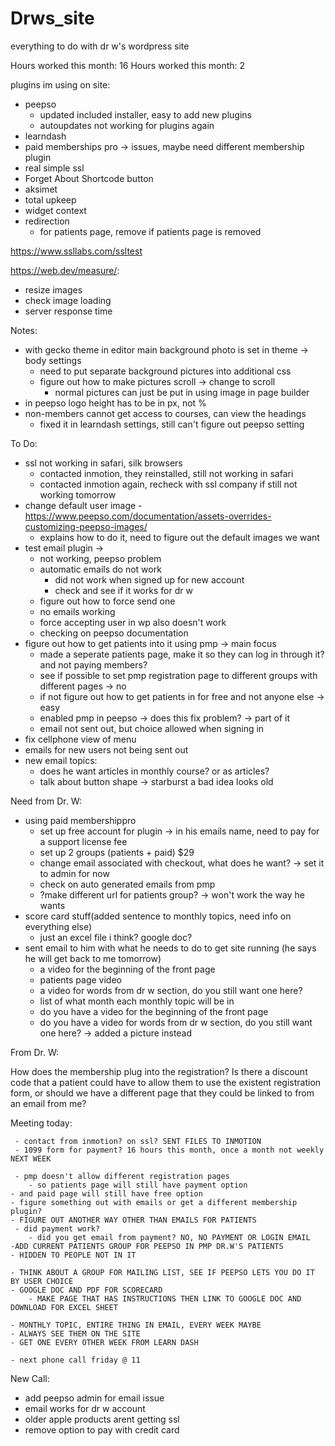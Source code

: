 # Drws_site
everything to do with dr w's wordpress site

 Hours worked this month: 16
 Hours worked this month: 2
 
plugins im using on site:

- peepso
	- updated included installer, easy to add new plugins
	- autoupdates not working for plugins again
- learndash 
- paid memberships pro -> issues, maybe need different membership plugin
- real simple ssl 
- Forget About Shortcode button 
- aksimet
- total upkeep
- widget context 
- redirection 
	- for patients page, remove if patients page is removed

https://www.ssllabs.com/ssltest

https://web.dev/measure/:
- resize images
- check image loading
- server response time

Notes:

- with gecko theme in editor main background photo is set in theme -> body settings
	- need to put separate background pictures into additional css
	- figure out how to make pictures scroll -> change to scroll
		- normal pictures can just be put in using image in page builder
- in peepso logo height has to be in px, not %
- non-members cannot get access to courses, can view the headings 
 	- fixed it in learndash settings, still can't figure out peepso setting

To Do:

- ssl not working in safari, silk browsers
	- contacted inmotion, they reinstalled, still not working in safari
	- contacted inmotion again, recheck with ssl company if still not working tomorrow
- change default user image
	-https://www.peepso.com/documentation/assets-overrides-customizing-peepso-images/ 
	- explains how to do it, need to figure out the default images we want
- test email plugin -> 
	- not working, peepso problem
	- automatic emails do not work 
		- did not work when signed up for new account
		- check and see if it works for dr w
	- figure out how to force send one
	- no emails working
	- force accepting user in wp also doesn't work
	- checking on peepso documentation
- figure out how to get patients into it using pmp -> main focus
	- made a seperate patients page, make it so they can log in through it? and not paying members?
	- see if possible to set pmp registration page to different groups with different pages -> no
	- if not figure out how to get patients in for free and not anyone else -> easy
	- enabled pmp in peepso -> does this fix problem? -> part of it
	- email not sent out, but choice allowed when signing in
- fix cellphone view of menu
- emails for new users not being sent out
-  new email topics:
	- does he want articles in monthly course? or as articles? 
	- talk about button shape -> starburst a bad idea looks old


Need from Dr. W:

- using paid membershippro 
	- set up free account for plugin -> in his emails name, need to pay for a support license fee
	- set up 2 groups (patients + paid) $29
	- change email associated with checkout, what does he want? -> set it to admin for now
	- check on auto generated emails from pmp
	- ?make different url for patients group? -> won't work the way he wants
- score card stuff(added sentence to monthly topics, need info on everything else)
	- just an excel file i think? google doc?
- sent email to him with what he needs to do to get site running (he says he will get back to me tomorrow)
	- a video for the beginning of the front page 
	- patients page video
	- a video for words from dr w section, do you still want one here?
	-  list of what month each monthly topic will be in
	- do you have a video for the beginning of the front page
	- do you have a video for words from dr w section, do you still want one here? -> added a picture instead


From Dr. W:

How does the membership plug into the registration? Is there a discount code that a patient could have to allow them to use the existent registration form, or should we have a different page that they could be linked to from an email from me?

Meeting today:

     - contact from inmotion? on ssl? SENT FILES TO INMOTION
     - 1099 form for payment? 16 hours this month, once a month not weekly NEXT WEEK

     - pmp doesn't allow different registration pages
     	- so patients page will still have payment option
	- and paid page will still have free option
	- figure something out with emails or get a different membership plugin?
	- FIGURE OUT ANOTHER WAY OTHER THAN EMAILS FOR PATIENTS
     - did payment work?
     	- did you get email from payment? NO, NO PAYMENT OR LOGIN EMAIL
	-ADD CURRENT PATIENTS GROUP FOR PEEPSO IN PMP DR.W'S PATIENTS
	- HIDDEN TO PEOPLE NOT IN IT
	
	- THINK ABOUT A GROUP FOR MAILING LIST, SEE IF PEEPSO LETS YOU DO IT BY USER CHOICE
	- GOOGLE DOC AND PDF FOR SCORECARD 
		- MAKE PAGE THAT HAS INSTRUCTIONS THEN LINK TO GOOGLE DOC AND DOWNLOAD FOR EXCEL SHEET

	- MONTHLY TOPIC, ENTIRE THING IN EMAIL, EVERY WEEK MAYBE
	- ALWAYS SEE THEM ON THE SITE
	- GET ONE EVERY OTHER WEEK FROM LEARN DASH
	
	- next phone call friday @ 11




New Call:

- add peepso admin for email issue
- email works for dr w account
- older apple products arent getting ssl
- remove option to pay with credit card 
